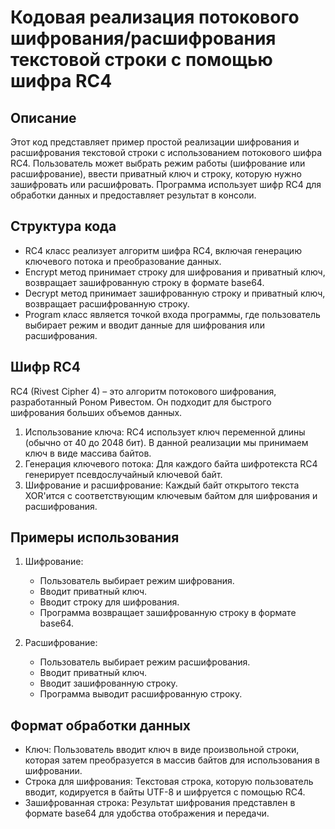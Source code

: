 # Кодовая реализация потокового шифрования/расшифрования текстовой строки с помощью шифра RC4

## Описание
Этот код представляет пример простой реализации шифрования и расшифрования текстовой строки с использованием потокового шифра RC4. Пользователь может выбрать режим работы (шифрование или расшифрование), ввести приватный ключ и строку, которую нужно зашифровать или расшифровать. Программа использует шифр RC4 для обработки данных и предоставляет результат в консоли.

## Структура кода
- RC4 класс реализует алгоритм шифра RC4, включая генерацию ключевого потока и преобразование данных.
- Encrypt метод принимает строку для шифрования и приватный ключ, возвращает зашифрованную строку в формате base64.
- Decrypt метод принимает зашифрованную строку и приватный ключ, возвращает расшифрованную строку.
- Program класс является точкой входа программы, где пользователь выбирает режим и вводит данные для шифрования или расшифрования.

## Шифр RC4
RC4 (Rivest Cipher 4) – это алгоритм потокового шифрования, разработанный Роном Ривестом. Он подходит для быстрого шифрования больших объемов данных.
1. Использование ключа: RC4 использует ключ переменной длины (обычно от 40 до 2048 бит). В данной реализации мы принимаем ключ в виде массива байтов.
2. Генерация ключевого потока: Для каждого байта шифротекста RC4 генерирует псевдослучайный ключевой байт.
3. Шифрование и расшифрование: Каждый байт открытого текста XOR'ится с соответствующим ключевым байтом для шифрования и расшифрования.

## Примеры использования
1. Шифрование:
    - Пользователь выбирает режим шифрования.
    - Вводит приватный ключ.
    - Вводит строку для шифрования.
    - Программа возвращает зашифрованную строку в формате base64.
    
2. Расшифрование:
    - Пользователь выбирает режим расшифрования.
    - Вводит приватный ключ.
    - Вводит зашифрованную строку.
    - Программа выводит расшифрованную строку.

## Формат обработки данных
- Ключ: Пользователь вводит ключ в виде произвольной строки, которая затем преобразуется в массив байтов для использования в шифровании.
- Строка для шифрования: Текстовая строка, которую пользователь вводит, кодируется в байты UTF-8 и шифруется с помощью RC4.
- Зашифрованная строка: Результат шифрования представлен в формате base64 для удобства отображения и передачи.
